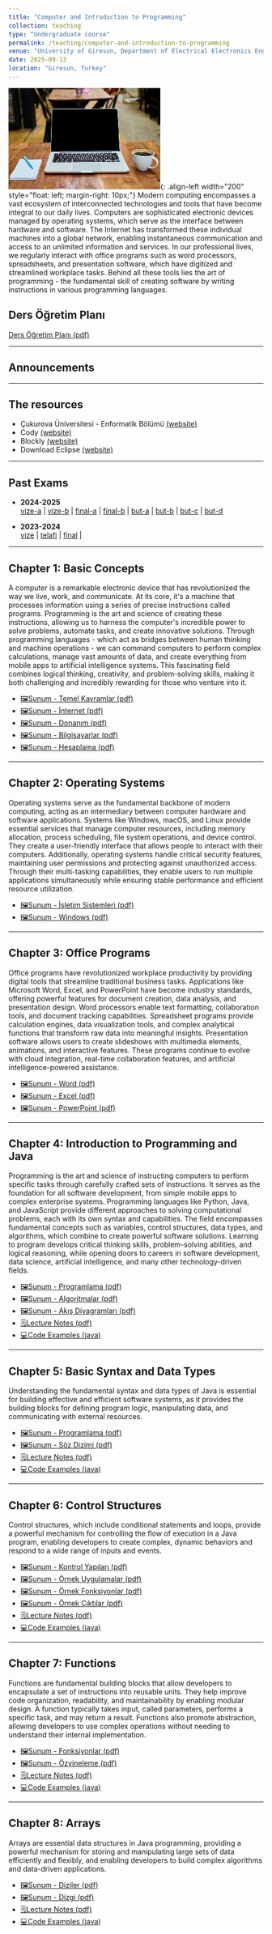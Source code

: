 ```yaml
---
title: "Computer and Introduction to Programming"
collection: teaching
type: "Undergraduate course"
permalink: /teaching/computer-and-introduction-to-programming
venue: "University of Giresun, Department of Electrical Electronics Engineering"
date: 2025-09-13
location: "Giresun, Turkey"
---
```


![computer and programming](/images/teaching/computer-and-programming.webp){: .align-left width="200" style="float: left; margin-right: 10px;"} 
Modern computing encompasses a vast ecosystem of interconnected technologies and tools that have become integral to our daily lives. Computers are sophisticated electronic devices managed by operating systems, which serve as the interface between hardware and software. The Internet has transformed these individual machines into a global network, enabling instantaneous communication and access to an unlimited information and services. In our professional lives, we regularly interact with office programs such as word processors, spreadsheets, and presentation software, which have digitized and streamlined workplace tasks. Behind all these tools lies the art of programming - the fundamental skill of creating software by writing instructions in various programming languages. 

## Ders Öğretim Planı
[Ders Öğretim Planı (pdf)](../files/computer/Bolum_00_Ders_Ogretim_Planı.pdf)

---

## Announcements

---

## The resources

- Çukurova Üniversitesi - Enformatik Bölümü [(website)](https://enformatik.cu.edu.tr/cu/Dersler/compulsory-courses/temel-bilgi-teknolojileri-kullanimi/)
- Cody [(website)](https://f.eba.gov.tr/cody/)
- Blockly [(website)](https://blockly.games/)
- Download Eclipse [(website)](https://www.eclipse.org/downloads/packages/installer)

---

## Past Exams  

- **2024-2025**  
  [vize-a](../files/computer/2024-2025-computer-vize-a-cevaplar.pdf) | 
  [vize-b](../files/computer/2024-2025-computer-vize-b-cevaplar.pdf) | 
  [final-a](../files/computer/2024-2025-computer-final-a-cevaplar.pdf) | 
  [final-b](../files/computer/2024-2025-computer-final-b-cevaplar.pdf) | 
  [but-a](../files/computer/2024-2025-computer-butunleme-a-cevaplar.pdf) | 
  [but-b](../files/computer/2024-2025-computer-butunleme-b-cevaplar.pdf) | 
  [but-c](../files/computer/2024-2025-computer-butunleme-c-cevaplar.pdf) | 
  [but-d](../files/computer/2024-2025-computer-butunleme-d-cevaplar.pdf)

- **2023-2024**  
  [vize](../files/computer/2023-2024-computer-vize-cevaplar.pdf) | 
  [telafi](../files/computer/2023-2024-computer-telafi-cevaplar.pdf) | 
  [final](../files/computer/2023-2024-computer-final-cevaplar.pdf) | 

---

## Chapter 1: Basic Concepts

A computer is a remarkable electronic device that has revolutionized the way we live, work, and communicate. At its core, it's a machine that processes information using a series of precise instructions called programs. Programming is the art and science of creating these instructions, allowing us to harness the computer's incredible power to solve problems, automate tasks, and create innovative solutions. Through programming languages - which act as bridges between human thinking and machine operations - we can command computers to perform complex calculations, manage vast amounts of data, and create everything from mobile apps to artificial intelligence systems. This fascinating field combines logical thinking, creativity, and problem-solving skills, making it both challenging and incredibly rewarding for those who venture into it.

- [🖼️Sunum - Temel Kavramlar (pdf)](../files/computer/Bolum_01_Temel_kavramlar.pdf)
- [🖼️Sunum - İnternet (pdf)](../files/computer/Bolum_01_Internet.pdf)
- [🖼️Sunum - Donanım (pdf)](../files/computer/Bolum_01_Donanim.pdf)
- [🖼️Sunum - Bilgisayarlar (pdf)](../files/java/slides/Bolum_01_Bilgisayarlar.pdf)
- [🖼️Sunum - Hesaplama (pdf)](../files/java/slides/Bolum_01_Hesaplama_Hesaplamali_Dusunme.pdf)

---

## Chapter 2: Operating Systems

Operating systems serve as the fundamental backbone of modern computing, acting as an intermediary between computer hardware and software applications. Systems like Windows, macOS, and Linux provide essential services that manage computer resources, including memory allocation, process scheduling, file system operations, and device control. They create a user-friendly interface that allows people to interact with their computers. Additionally, operating systems handle critical security features, maintaining user permissions and protecting against unauthorized access. Through their multi-tasking capabilities, they enable users to run multiple applications simultaneously while ensuring stable performance and efficient resource utilization.

- [🖼️Sunum - İşletim Sistemleri (pdf)](../files/computer/Bolum_02_İsletim_sistemleri.pdf)
- [🖼️Sunum - Windows (pdf)](../files/computer/Bolum_02_Windows.pdf)

---

## Chapter 3: Office Programs

Office programs have revolutionized workplace productivity by providing digital tools that streamline traditional business tasks. Applications like Microsoft Word, Excel, and PowerPoint have become industry standards, offering powerful features for document creation, data analysis, and presentation design. Word processors enable text formatting, collaboration tools, and document tracking capabilities. Spreadsheet programs provide calculation engines, data visualization tools, and complex analytical functions that transform raw data into meaningful insights. Presentation software allows users to create slideshows with multimedia elements, animations, and interactive features. These programs continue to evolve with cloud integration, real-time collaboration features, and artificial intelligence-powered assistance.

- [🖼️Sunum - Word (pdf)](../files/computer/Bolum_03_Word.pdf)
- [🖼️Sunum - Excel (pdf)](../files/computer/Bolum_03_Excel.pdf)
- [🖼️Sunum - PowerPoint (pdf)](../files/computer/Bolum_03_PowerPoint.pdf)

---

## Chapter 4: Introduction to Programming and Java

Programming is the art and science of instructing computers to perform specific tasks through carefully crafted sets of instructions. It serves as the foundation for all software development, from simple mobile apps to complex enterprise systems. Programming languages like Python, Java, and JavaScript provide different approaches to solving computational problems, each with its own syntax and capabilities. The field encompasses fundamental concepts such as variables, control structures, data types, and algorithms, which combine to create powerful software solutions. Learning to program develops critical thinking skills, problem-solving abilities, and logical reasoning, while opening doors to careers in software development, data science, artificial intelligence, and many other technology-driven fields.

- [🖼️Sunum - Programlama (pdf)](../files/computer/Bolum_04_Programlama.pdf)
- [🖼️Sunum - Algoritmalar (pdf)](../files/java/slides/Bolum_01_Algoritmalar.pdf)
- [🖼️Sunum - Akış Diyagramları (pdf)](../files/java/slides/Bolum_01_Akis_Diyagramlari.pdf)
- [🗒️Lecture Notes (pdf)](../files/java/Chapter_01_Introduction.pdf)
- [💻Code Examples (java)](https://github.com/sercankulcu/object-oriented-programming-java/tree/main/Ders01/src)

---

## Chapter 5: Basic Syntax and Data Types

Understanding the fundamental syntax and data types of Java is essential for building effective and efficient software systems, as it provides the building blocks for defining program logic, manipulating data, and communicating with external resources.

- [🖼️Sunum - Programlama (pdf)](../files/java/slides/Bolum_02_Programlama.pdf)
- [🖼️Sunum - Söz Dizimi (pdf)](../files/java/slides/Bolum_02_Soz_Dizimi_Kurallari.pdf)
- [🗒️Lecture Notes (pdf)](../files/java/Chapter_02_Basic_Syntax_and_Data_Types.pdf)
- [💻Code Examples (java)](https://github.com/sercankulcu/object-oriented-programming-java/tree/main/Ders02/src)

---

## Chapter 6: Control Structures

Control structures, which include conditional statements and loops, provide a powerful mechanism for controlling the flow of execution in a Java program, enabling developers to create complex, dynamic behaviors and respond to a wide range of inputs and events.

- [🖼️Sunum - Kontrol Yapıları (pdf)](../files/java/slides/Bolum_03_Kontrol_Yapilari.pdf)
- [🖼️Sunum - Örnek Uygulamalar (pdf)](../files/java/slides/Bolum_03_Ornekler.pdf)
- [🖼️Sunum - Örnek Fonksiyonlar (pdf)](../files/java/slides/Bolum_03_Ornek_Fonksiyonlar.pdf)
- [🖼️Sunum - Örnek Çıktılar (pdf)](../files/java/slides/Bolum_03_Ornek_Ciktilar.pdf)
- [🗒️Lecture Notes (pdf)](../files/java/Chapter_03_Control_Structures.pdf)
- [💻Code Examples (java)](https://github.com/sercankulcu/object-oriented-programming-java/tree/main/Ders03/src)

---

## Chapter 7: Functions

Functions are fundamental building blocks that allow developers to encapsulate a set of instructions into reusable units. They help improve code organization, readability, and maintainability by enabling modular design. A function typically takes input, called parameters, performs a specific task, and may return a result. Functions also promote abstraction, allowing developers to use complex operations without needing to understand their internal implementation. 

- [🖼️Sunum - Fonksiyonlar (pdf)](../files/java/slides/Bolum_03_Fonksiyonlar.pdf)
- [🖼️Sunum - Özyineleme (pdf)](../files/java/slides/Bolum_03_Ozyineleme.pdf)
- [🗒️Lecture Notes (pdf)](../files/java/Chapter_03_Control_Structures.pdf)
- [💻Code Examples (java)](https://github.com/sercankulcu/object-oriented-programming-java/tree/main/Ders03/src)

---

## Chapter 8: Arrays

Arrays are essential data structures in Java programming, providing a powerful mechanism for storing and manipulating large sets of data efficiently and flexibly, and enabling developers to build complex algorithms and data-driven applications.

- [🖼️Sunum - Diziler (pdf)](../files/java/slides/Bolum_05_Diziler.pdf)
- [🖼️Sunum - Dizgi (pdf)](../files/java/slides/Bolum_05_Dizgi.pdf)
- [🗒️Lecture Notes (pdf)](../files/java/Chapter_05_Arrays_And_Collections.pdf)
- [💻Code Examples (java)](https://github.com/sercankulcu/object-oriented-programming-java/tree/main/Ders05/src)
